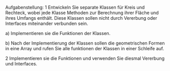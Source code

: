 
Aufgabenstellung:
1 Entwickeln Sie separate Klassen für Kreis und Rechteck, wobei jede Klasse Methoden zur Berechnung ihrer Fläche und ihres Umfangs enthält. Diese Klassen sollen nicht durch Vererbung oder Interfaces miteinander verbunden sein.

a) Implementieren sie die Funktionen der Klassen.

b) Nach der Implementierung der Klassen sollen die geometrischen Formen in eine Array und rufen Sie alle funktionen der Klassen in einer Schleife auf.

2 Implementieren sie die Funktionen und verwenden Sie diesmal Vererbung und Interfaces.